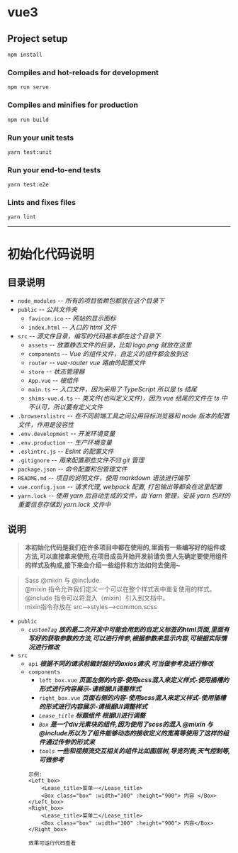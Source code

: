 <!--
 * @Author: your name
 * @Date: 2022-02-22 18:36:34
 * @LastEditTime: 2025-05-28 13:56:33
 * @LastEditors: viola
 * @Description: 打开koroFileHeader查看配置 进行设置: https://github.com/OBKoro1/koro1FileHeader/wiki/%E9%85%8D%E7%BD%AE
 * @FilePath: \code\README.md
-->

# vue3

## Project setup

```
npm install
```

### Compiles and hot-reloads for development

```
npm run serve
```

### Compiles and minifies for production

```
npm run build
```

### Run your unit tests

```
yarn test:unit
```

### Run your end-to-end tests

```
yarn test:e2e
```

### Lints and fixes files

```
yarn lint
```

---

# 初始化代码说明

## 目录说明

- `node_modules` -- *所有的项目依赖包都放在这个目录下*
- `public` -- *公共文件夹*
    - `favicon.ico` -- *网站的显示图标*
    - `index.html` -- *入口的 html 文件*
- `src` -- *源文件目录，编写的代码基本都在这个目录下*
    - `assets` -- *放置静态文件的目录，比如 logo.png 就放在这里*
    - `components` -- *Vue 的组件文件，自定义的组件都会放到这*
    - `router` -- *vue-router vue 路由的配置文件*
    - `store` -- *状态管理器*
    - `App.vue` -- *根组件*
    - `main.ts` -- *入口文件，因为采用了 TypeScript 所以是 ts 结尾*
    - `shims-vue.d.ts` -- *类文件(也叫定义文件)，因为.vue 结尾的文件在 ts 中不认可，所以要有定义文件*
- `.browserslistrc` -- *在不同前端工具之间公用目标浏览器和 node 版本的配置文件，作用是设容性*
- `.env.development`  -- *开发环境变量*
- `.env.production`   -- *生产环境变量*
- `.eslintrc.js` -- *Eslint 的配置文件*
- `.gitignore` -- *用来配置那些文件不归 git 管理*
- `package.json` -- *命令配置和包管理文件*
- `README.md`  -- *项目的说明文件，使用 markdown 语法进行编写*
- `vue.config.json` -- *请求代理, webpack 配置, 打包输出等都会在这里配置*
- `yarn.lock` -- *使用 yarn 后自动生成的文件，由 Yarn 管理，安装 yarn 包时的重要信息存储到 yarn.lock 文件中*


## 说明
>**本初始化代码是我们在许多项目中都在使用的,里面有一些编写好的组件或方法,可以直接拿来使用,在项目成员开始开发前请负责人先确定要使用组件的样式及构成,接下来会介绍一些组件和方法如何去使用~**

>Sass @mixin 与 @include<br> @mixin 指令允许我们定义一个可以在整个样式表中重复使用的样式。<br>@include 指令可以将混入（mixin）引入到文档中。<br>mixin指令存放在 src-->styles-->common.scss

- `public`  
    - *`customTag`* ***放的是二次开发中可能会用到的自定义标签的html页面,里面有写好的获取参数的方法,可以进行传参,根据参数来显示内容,可根据实际情况进行修改***
- `src` 
    - `api` ***根据不同的请求前缀封装好的axios请求,可当做参考及进行修改***
    - `components` 
         - `left_box.vue` ***页面左侧的内容-使用scss混入来定义样式-使用插槽的形式进行内容展示-请根据UI调整样式***
        - `right_box.vue` ***页面右侧的内容-使用scss混入来定义样式-使用插槽的形式进行内容展示-请根据UI调整样式***
        - *`Lease_title`* ***标题组件 根据UI进行调整***
        - *`Box`* ***是一个div元素块的组件,因为使用了scss的混入 **@mixin** 与 **@include**所以为了组件能够动态的接收定义的宽高等使用了这样的组件通过传参的形式来*** 
        - *`tools`* ***一些和视频流交互相关的组件比如图层树,导览列表,天气控制等,可做参考***
        ``` 
        示例:
        <Left_box>
            <Lease_title>菜单一</Lease_title>
            <Box class="box" :width="300" :height="900"> 内容 </Box>
        </Left_box>
        <Right_box>
            <Lease_title>菜单二</Lease_title>
            <Box class="box" :width="300" :height="900"> 内容</Box>
        </Right_box>

        效果可运行代码查看
        ```
        


